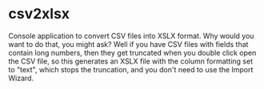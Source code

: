 # csv2xlsx

Console application to convert CSV files into XSLX format. Why would you want to do that, you might ask? Well if you have CSV files with fields that contain long numbers, then they get truncated when you double click open the CSV file, so this generates an XSLX file with the column formatting set to "text", which stops the truncation, and you don't need to use the Import Wizard.